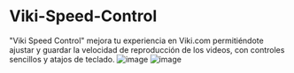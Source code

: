 # Viki-Speed-Control
"Viki Speed Control" mejora tu experiencia en Viki.com permitiéndote ajustar y guardar la velocidad de reproducción de los videos, con controles sencillos y atajos de teclado.
![image](https://github.com/Cristofer543/Viki-Speed-Control/assets/152051773/c2c979ac-4682-4471-9bf6-0d63c3915d5d)
![image](https://github.com/Cristofer543/Viki-Speed-Control/assets/152051773/bce68f8e-b568-4e13-9c7e-5f53ba7b3907)
